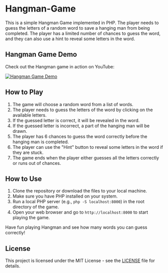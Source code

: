 # Hangman-Game

This is a simple Hangman Game implemented in PHP. The player needs to guess the letters of a random word to save a hanging man from being completed. The player has a limited number of chances to guess the word, and they can also use a hint to reveal some letters in the word.

## Hangman Game Demo

Check out the Hangman game in action on YouTube:

[![Hangman Game Demo](https://img.youtube.com/vi/Bjuzx5llKTQ/0.jpg)](https://youtu.be/Bjuzx5llKTQ)


## How to Play

1. The game will choose a random word from a list of words.
2. The player needs to guess the letters of the word by clicking on the available letters.
3. If the guessed letter is correct, it will be revealed in the word.
4. If the guessed letter is incorrect, a part of the hanging man will be drawn.
5. The player has 6 chances to guess the word correctly before the hanging man is completed.
6. The player can use the "Hint" button to reveal some letters in the word if they are stuck.
7. The game ends when the player either guesses all the letters correctly or runs out of chances.

## How to Use

1. Clone the repository or download the files to your local machine.
2. Make sure you have PHP installed on your system.
3. Run a local PHP server (e.g., `php -S localhost:8000`) in the root directory of the game.
4. Open your web browser and go to `http://localhost:8000` to start playing the game.

Have fun playing Hangman and see how many words you can guess correctly!

## License

This project is licensed under the MIT License - see the [LICENSE](LICENSE) file for details.

